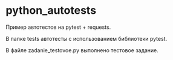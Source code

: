 # python_autotests
Пример автотестов на pytest + requests.

В папке tests автотесты с использованием библиотеки pytest.

В файле zadanie_testovoe.py выполнено тестовое задание.